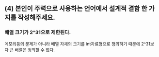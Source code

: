 (4) 본인이 주력으로 사용하는 언어에서 설계적 결함 한 가지를 작성해주세요.
---

### 배열 크기가 2^31으로 제한된다.

메모리등의 문제가 아니라 배열 자체의 크기를 int자료형으로 정의하기 때문에 2^31보다 큰 배열은 정의할 수 없다.
